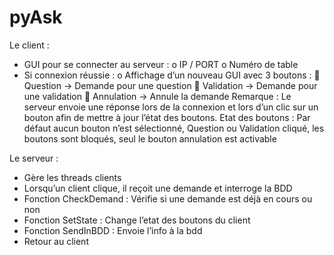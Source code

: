 # pyAsk
Le client :
-	GUI pour se connecter au serveur :
o	IP / PORT
o	Numéro de table
-	Si connexion réussie :
o	Affichage d’un nouveau GUI avec 3 boutons :
	Question -> Demande pour une question
	Validation -> Demande pour une validation
	Annulation -> Annule la demande
Remarque : Le serveur envoie une réponse lors de la connexion et lors d’un clic sur un bouton afin de mettre à jour l’état des boutons.
Etat des boutons : 
Par défaut aucun bouton n’est sélectionné,
Question ou Validation cliqué, les boutons sont bloqués, seul le bouton annulation est activable

Le serveur :
-	Gère les threads clients
-	Lorsqu’un client clique, il reçoit une demande et interroge la BDD
-	Fonction CheckDemand : Vérifie si une demande est déjà en cours ou non
-	Fonction SetState : Change l’etat des boutons du client
-	Fonction SendInBDD : Envoie l’info à la bdd
-	Retour au client

